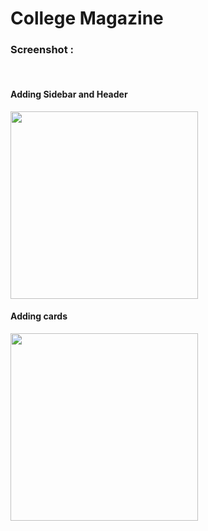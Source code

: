 # College Magazine
<h3>Screenshot :</h3>
<br>
<h4>Adding Sidebar and Header</h4>
<img src="https://github.com/NaveenJsr/college-magazine/blob/master/ScreenShorts/Screenshot%202022-08-14%2021.25.40%20-%20Copy.png?raw=true" height="300px" width="auto">

<br>

<h4>Adding cards</h4>

<img src="https://github.com/NaveenJsr/college-magazine/blob/master/ScreenShorts/2022-08-19.png?raw=true" height="300px" width="auto">
